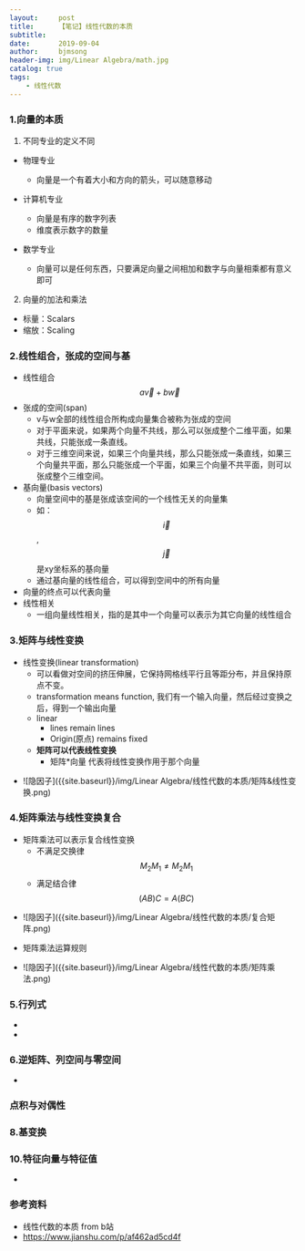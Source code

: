 ```yaml
---
layout:     post
title:      【笔记】线性代数的本质
subtitle:   
date:       2019-09-04
author:     bjmsong
header-img: img/Linear Algebra/math.jpg
catalog: true
tags:
    - 线性代数
---
```



### 1.向量的本质
1. 不同专业的定义不同
- 物理专业
    - 向量是一个有着大小和方向的箭头，可以随意移动

- 计算机专业
    - 向量是有序的数字列表
    - 维度表示数字的数量

- 数学专业
    - 向量可以是任何东西，只要满足向量之间相加和数字与向量相乘都有意义即可

2. 向量的加法和乘法
- 标量：Scalars
- 缩放：Scaling

### 2.线性组合，张成的空间与基
- 线性组合
$$a\vec{v} + b\vec{w}$$
- 张成的空间(span)
    - v与w全部的线性组合所构成向量集合被称为张成的空间
    - 对于平面来说，如果两个向量不共线，那么可以张成整个二维平面，如果共线，只能张成一条直线。
    - 对于三维空间来说，如果三个向量共线，那么只能张成一条直线，如果三个向量共平面，那么只能张成一个平面，如果三个向量不共平面，则可以张成整个三维空间。
- 基向量(basis vectors)
    - 向量空间中的基是张成该空间的一个线性无关的向量集
    - 如：$$\vec{i}$$,$$\vec{j}$$ 是xy坐标系的基向量
    - 通过基向量的线性组合，可以得到空间中的所有向量
- 向量的终点可以代表向量
- 线性相关
    - 一组向量线性相关，指的是其中一个向量可以表示为其它向量的线性组合

### 3.矩阵与线性变换
- 线性变换(linear transformation)
    - 可以看做对空间的挤压伸展，它保持网格线平行且等距分布，并且保持原点不变。
    - transformation means function, 我们有一个输入向量，然后经过变换之后，得到一个输出向量
    - linear
        - lines remain lines
        - Origin(原点) remains fixed
    - **矩阵可以代表线性变换**
        - 矩阵*向量 代表将线性变换作用于那个向量

<ul> 
<li markdown="1"> 
![隐因子]({{site.baseurl}}/img/Linear Algebra/线性代数的本质/矩阵&线性变换.png) 
</li> 
</ul> 


### 4.矩阵乘法与线性变换复合
- 矩阵乘法可以表示复合线性变换
    - 不满足交换律
        $$M_2M_1 \neq M_2M_1$$
    - 满足结合律
        $$(AB)C = A(BC)$$
        
<ul> 
<li markdown="1"> 
![隐因子]({{site.baseurl}}/img/Linear Algebra/线性代数的本质/复合矩阵.png) 
</li> 
</ul> 

- 矩阵乘法运算规则

<ul> 
<li markdown="1"> 
![隐因子]({{site.baseurl}}/img/Linear Algebra/线性代数的本质/矩阵乘法.png) 
</li> 
</ul> 


### 5.行列式
-  
- 

### 6.逆矩阵、列空间与零空间
- 

### 点积与对偶性

### 8.基变换

### 10.特征向量与特征值
- 


### 参考资料
- 线性代数的本质 from b站
- https://www.jianshu.com/p/af462ad5cd4f